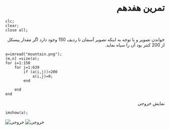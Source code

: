<div dir= "rtl">
  <h1> تمرین هفدهم </h1>
  </div>
  
````    
clc;
clear;
close all;

````

<div dir= "rtl">
  خواندن تصویر و با توجه به اینکه تصویر آسمان تا ردیف 150 وجود دارد اگر مقدار پیسکل از 200 کنتر بود آن را سیاه نماید.
  </div>

````
a=imread("mountain.png");
[m,n] =size(a);
for i=1:150
    for j=1:639
        if (a(i,j))>200
            a(i,j)=0;
        end
        
    end
end

`````

<div dir= "rtl">
  نمایش خروجی
  </div>
  
  `````
 imshow(a);
 
`````

![خروجی](assets/result.jpg)
![خروجی](assets/mountain.png)

